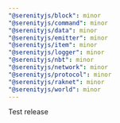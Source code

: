```yaml
---
"@serenityjs/block": minor
"@serenityjs/command": minor
"@serenityjs/data": minor
"@serenityjs/emitter": minor
"@serenityjs/item": minor
"@serenityjs/logger": minor
"@serenityjs/nbt": minor
"@serenityjs/network": minor
"@serenityjs/protocol": minor
"@serenityjs/raknet": minor
"@serenityjs/world": minor
---
```


Test release
